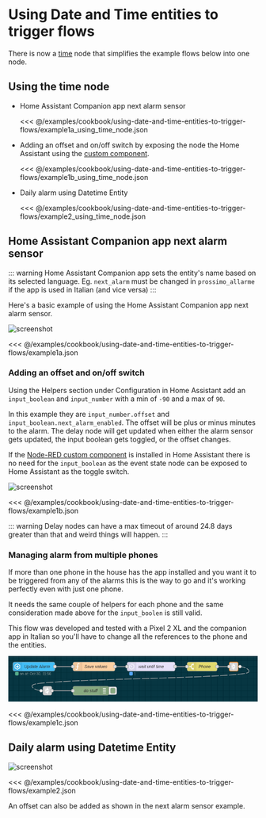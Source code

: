 # Using Date and Time entities to trigger flows

There is now a [time](../node/time.md) node that simplifies the example flows below into one node.

## Using the time node

- Home Assistant Companion app next alarm sensor

  <<< @/examples/cookbook/using-date-and-time-entities-to-trigger-flows/example1a_using_time_node.json

- Adding an offset and on/off switch by exposing the node the Home Assistant using the [custom component](https://github.com/zachowj/hass-node-red).

  <<< @/examples/cookbook/using-date-and-time-entities-to-trigger-flows/example1b_using_time_node.json

- Daily alarm using Datetime Entity

  <<< @/examples/cookbook/using-date-and-time-entities-to-trigger-flows/example2_using_time_node.json

## Home Assistant Companion app next alarm sensor

::: warning
Home Assistant Companion app sets the entity's name based on its selected language. Eg. `next_alarm` must be changed in `prossimo_allarme` if the app is used in Italian (and vice versa)
:::

Here's a basic example of using the Home Assistant Companion app next alarm sensor.

![screenshot](./images/using-date-and-time-entities-to-trigger-flows_01.png)

<<< @/examples/cookbook/using-date-and-time-entities-to-trigger-flows/example1a.json

### Adding an offset and on/off switch

Using the Helpers section under Configuration in Home Assistant add an `input_boolean` and `input_number` with a min of `-90` and a max of `90`.

In this example they are `input_number.offset` and `input_boolean.next_alarm_enabled`. The offset will be plus or minus minutes to the alarm. The delay node will get updated when either the alarm sensor gets updated, the input boolean gets toggled, or the offset changes.

If the [Node-RED custom component](https://github.com/zachowj/hass-node-red) is installed in Home Assistant there is no need for the `input_boolean` as the event state node can be exposed to Home Assistant as the toggle switch.

![screenshot](./images/using-date-and-time-entities-to-trigger-flows_02.png)

<<< @/examples/cookbook/using-date-and-time-entities-to-trigger-flows/example1b.json

::: warning
Delay nodes can have a max timeout of around 24.8 days greater than that and weird things will happen.
:::

### Managing alarm from multiple phones

If more than one phone in the house has the app installed and you want it to be triggered from any of the alarms this is the way to go and it's working perfectly even with just one phone.

It needs the same couple of helpers for each phone and the same consideration made above for the `input_boolen` is still valid.

This flow was developed and tested with a Pixel 2 XL and the companion app in Italian so you'll have to change all the references to the phone and the entities.

![screenshot](./images/using-date-and-time-entities-to-trigger-flows_04.png)

<<< @/examples/cookbook/using-date-and-time-entities-to-trigger-flows/example1c.json

## Daily alarm using Datetime Entity

![screenshot](./images/using-date-and-time-entities-to-trigger-flows_03.png)

<<< @/examples/cookbook/using-date-and-time-entities-to-trigger-flows/example2.json

An offset can also be added as shown in the next alarm sensor example.
